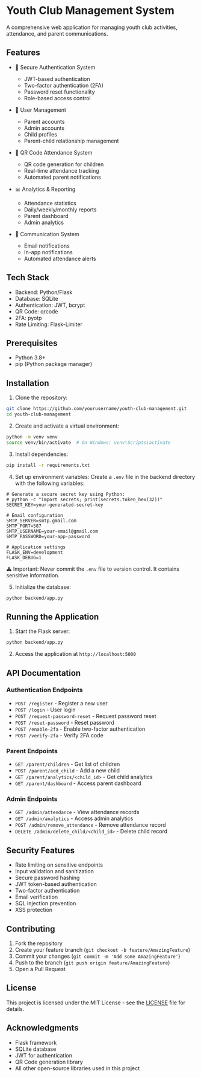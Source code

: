 # Youth Club Management System

A comprehensive web application for managing youth club activities, attendance, and parent communications.

## Features

- 🔐 Secure Authentication System
  - JWT-based authentication
  - Two-factor authentication (2FA)
  - Password reset functionality
  - Role-based access control

- 👥 User Management
  - Parent accounts
  - Admin accounts
  - Child profiles
  - Parent-child relationship management

- 📱 QR Code Attendance System
  - QR code generation for children
  - Real-time attendance tracking
  - Automated parent notifications

- 📊 Analytics & Reporting
  - Attendance statistics
  - Daily/weekly/monthly reports
  - Parent dashboard
  - Admin analytics

- 📧 Communication System
  - Email notifications
  - In-app notifications
  - Automated attendance alerts

## Tech Stack

- Backend: Python/Flask
- Database: SQLite
- Authentication: JWT, bcrypt
- QR Code: qrcode
- 2FA: pyotp
- Rate Limiting: Flask-Limiter

## Prerequisites

- Python 3.8+
- pip (Python package manager)

## Installation

1. Clone the repository:
```bash
git clone https://github.com/yourusername/youth-club-management.git
cd youth-club-management
```

2. Create and activate a virtual environment:
```bash
python -m venv venv
source venv/bin/activate  # On Windows: venv\Scripts\activate
```

3. Install dependencies:
```bash
pip install -r requirements.txt
```

4. Set up environment variables:
Create a `.env` file in the backend directory with the following variables:
```
# Generate a secure secret key using Python:
# python -c "import secrets; print(secrets.token_hex(32))"
SECRET_KEY=your-generated-secret-key

# Email configuration
SMTP_SERVER=smtp.gmail.com
SMTP_PORT=587
SMTP_USERNAME=your-email@gmail.com
SMTP_PASSWORD=your-app-password

# Application settings
FLASK_ENV=development
FLASK_DEBUG=1
```

⚠️ Important: Never commit the `.env` file to version control. It contains sensitive information.

5. Initialize the database:
```bash
python backend/app.py
```

## Running the Application

1. Start the Flask server:
```bash
python backend/app.py
```

2. Access the application at `http://localhost:5000`

## API Documentation

### Authentication Endpoints

- `POST /register` - Register a new user
- `POST /login` - User login
- `POST /request-password-reset` - Request password reset
- `POST /reset-password` - Reset password
- `POST /enable-2fa` - Enable two-factor authentication
- `POST /verify-2fa` - Verify 2FA code

### Parent Endpoints

- `GET /parent/children` - Get list of children
- `POST /parent/add_child` - Add a new child
- `GET /parent/analytics/<child_id>` - Get child analytics
- `GET /parent/dashboard` - Access parent dashboard

### Admin Endpoints

- `GET /admin/attendance` - View attendance records
- `GET /admin/analytics` - Access admin analytics
- `POST /admin/remove_attendance` - Remove attendance record
- `DELETE /admin/delete_child/<child_id>` - Delete child record

## Security Features

- Rate limiting on sensitive endpoints
- Input validation and sanitization
- Secure password hashing
- JWT token-based authentication
- Two-factor authentication
- Email verification
- SQL injection prevention
- XSS protection

## Contributing

1. Fork the repository
2. Create your feature branch (`git checkout -b feature/AmazingFeature`)
3. Commit your changes (`git commit -m 'Add some AmazingFeature'`)
4. Push to the branch (`git push origin feature/AmazingFeature`)
5. Open a Pull Request

## License

This project is licensed under the MIT License - see the [LICENSE](LICENSE) file for details.

## Acknowledgments

- Flask framework
- SQLite database
- JWT for authentication
- QR Code generation library
- All other open-source libraries used in this project 